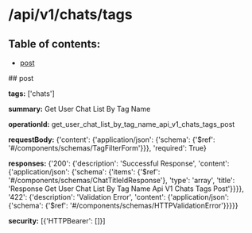 # /api/v1/chats/tags

## Table of contents:
- [post](#post)

<a name="post" />
## post

**tags:** ['chats']

**summary:** Get User Chat List By Tag Name

**operationId:** get_user_chat_list_by_tag_name_api_v1_chats_tags_post

**requestBody:** {'content': {'application/json': {'schema': {'$ref': '#/components/schemas/TagFilterForm'}}}, 'required': True}

**responses:** {'200': {'description': 'Successful Response', 'content': {'application/json': {'schema': {'items': {'$ref': '#/components/schemas/ChatTitleIdResponse'}, 'type': 'array', 'title': 'Response Get User Chat List By Tag Name Api V1 Chats Tags Post'}}}}, '422': {'description': 'Validation Error', 'content': {'application/json': {'schema': {'$ref': '#/components/schemas/HTTPValidationError'}}}}}

**security:** [{'HTTPBearer': []}]


